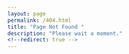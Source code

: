 ```yaml
---
layout: page
permalink: /404.html
title: "Page Not Found "
description: "Please wait a moment."
<!--redirect: true -->
---
```


<script>
   document.addEventListener("DOMContentLoaded", () => {
     const path = window.location.pathname.slice(1); // Remove leading "/"
   
     fetch("/assets/json/urlshortener.json")
       .then(response => {
         if (!response.ok) {
           throw new Error("Could not load the URL map.");
         }
         return response.json();
       })
       .then(map => {
         if (map[path]) {
           // Redirect to the mapped URL
           window.location.href = map[path];
         } else {
           // Show "not found" message; redirect handled by urlshortener.json
           showNotFoundMessage();
         }
       })
       .catch(() => {
         // If JSON fails to load, also show "not found" message
         showNotFoundMessage();
       });
   
     function showNotFoundMessage() {
     const notFoundEl = document.getElementById("notfound");
     if (notFoundEl) {
       notFoundEl.innerHTML = `
	     <meta http-equiv="refresh" content="3;url=/" />
         <p>You will be redirected to the <a href="/">home page</a> in 3 seconds...</p>
       `;
       notFoundEl.style.display = "block";
     }
   }
   });
</script>
<div id="notfound"></div>